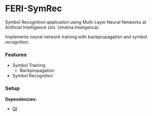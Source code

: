 # FERI-SymRec

Symbol Recognition application using Multi-Layer Neural Networks at Artificial Intelligence (slo. Umetna Inteligenca).

Implements neural network training with backpropagation and symbol recognition.

### Features

- Symbol Training
  - Backpropagation
- Symbol Recognition

### Setup

**Dependencies:**
- [Qt](https://www.qt.io/)
